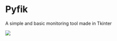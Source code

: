 # Pyfik

A simple and basic monitoring tool made in Tkinter

![](https://assets.digitalocean.com/articles/alligator/boo.svg)